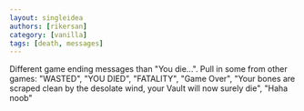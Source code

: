 ```yaml
---
layout: singleidea
authors: [rikersan]
category: [vanilla]
tags: [death, messages]
---
```

Different game ending messages than "You die...". Pull in some from other games: "WASTED", "YOU DIED", "FATALITY", "Game Over", "Your bones are scraped clean by the desolate wind, your Vault will now surely die", "Haha noob"
